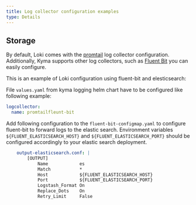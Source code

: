 ```yaml
---
title: Log collector configuration examples
type: Details
---
```


## Storage
By default, Loki comes with the [promtail](https://github.com/grafana/loki) log collector configuration. Additionally, Kyma supports other log collectors, such as [Fluent Bit](https://fluentbit.io/) you can easily configure.

This is an example of Loki configuration using fluent-bit and elesticsearch:

File `values.yaml` from kyma logging helm chart have to be configured like following example:
```yaml
logcollector:
  name: promtailfleunt-bit
```

Add following configuration to the `fluent-bit-configmap.yaml` to configure fluent-bit to forward logs to the elastic search. Environment variables `${FLUENT_ELASTICSEARCH_HOST}` and `${FLUENT_ELASTICSEARCH_PORT}` should be configured accordingly to your elastic search deployment.
```yaml
    output-elasticsearch.conf: |
        [OUTPUT]
            Name            es
            Match           *
            Host            ${FLUENT_ELASTICSEARCH_HOST}
            Port            ${FLUENT_ELASTICSEARCH_PORT}
            Logstash_Format On
            Replace_Dots    On
            Retry_Limit     False
```

